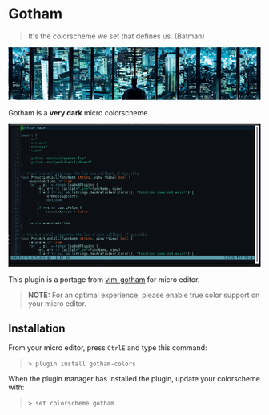 # Gotham

> It's the colorscheme we set that defines us. (Batman)

[![Gotham][gotham-img]][gotham-url]

Gotham is a **very dark** micro colorscheme.

![Screenshot][editor-img]

This plugin is a portage from [vim-gotham][vim-gotham-url] for micro editor.

> **NOTE:** For an optimal experience, please enable true color support on your micro editor.

## Installation

From your micro editor, press `CtrlE` and type this command:

>`> plugin install gotham-colors`

When the plugin manager has installed the plugin, update your colorscheme with:

>`> set colorscheme gotham`

[gotham-url]: https://github.com/november-eleven/micro-gotham-colors
[gotham-img]: https://raw.githubusercontent.com/november-eleven/micro-gotham-colors/master/gotham.png
[editor-img]: https://raw.githubusercontent.com/november-eleven/micro-gotham-colors/master/gotham-editor.png
[vim-gotham-url]: https://github.com/whatyouhide/vim-gotham
